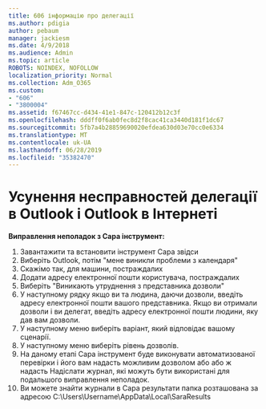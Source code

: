 ```yaml
---
title: 606 інформацію про делегації
ms.author: pdigia
author: pebaum
manager: jackiesm
ms.date: 4/9/2018
ms.audience: Admin
ms.topic: article
ROBOTS: NOINDEX, NOFOLLOW
localization_priority: Normal
ms.collection: Adm_O365
ms.custom:
- "606"
- "3800004"
ms.assetid: f67467cc-d434-41e1-847c-120412b12c3f
ms.openlocfilehash: dddff0f6ab0fec8d2f8cac41ca3440d181f1dc67
ms.sourcegitcommit: 5fb7a4b28859690020efdea630d03e70cc0e6334
ms.translationtype: MT
ms.contentlocale: uk-UA
ms.lasthandoff: 06/28/2019
ms.locfileid: "35382470"
---
```

# <a name="troubleshooting-delegation-in-outlook-and-outlook-on-the-web"></a>Усунення несправностей делегації в Outlook і Outlook в Інтернеті

**Виправлення неполадок з Сара інструмент:**

1. Завантажити та встановити інструмент Сара звідси
1. Виберіть Outlook, потім "мене виникли проблеми з календаря"
1. Скажімо так, для машини, постраждалих
1. Додати адресу електронної пошти користувача, постраждалих
1. Виберіть "Виникають утруднення з представника дозволи"
1. У наступному рядку якщо ви та людина, даючи дозволи, введіть адресу електронної пошти вашого представника. Якщо ви отримали дозволи і ви делегат, введіть адресу електронної пошти людини, яку дав вам дозволи.
1. У наступному меню виберіть варіант, який відповідає вашому сценарії.
1. У наступному меню виберіть рівень дозволів.
1. На даному етапі Сара інструмент буде виконувати автоматизованої перевірки і його вам надасть можливим дозволом або або ж надасть Надіcлати журнал, які можуть бути використані для подальшого виправлення неполадок.
1. Ви можете знайти журнали в Сара результати папка розташована за адресою C:\Users\Username\AppData\Local\SaraResults
